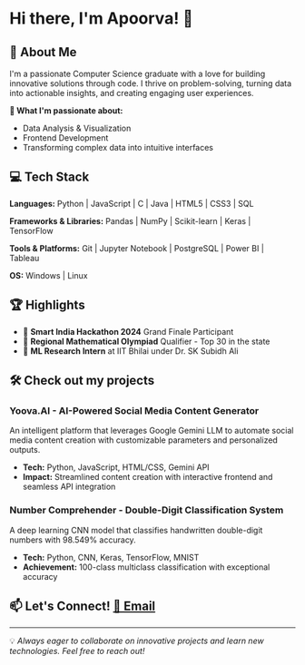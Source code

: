# Hi there, I'm Apoorva! 👋

## 🚀 About Me

I'm a passionate Computer Science graduate with a love for building innovative solutions through code. I thrive on problem-solving, turning data into actionable insights, and creating engaging user experiences.

**🎯 What I'm passionate about:**
- Data Analysis & Visualization
- Frontend Development
- Transforming complex data into intuitive interfaces

## 💻 Tech Stack

**Languages:** Python | JavaScript | C | Java | HTML5 | CSS3 | SQL

**Frameworks & Libraries:** Pandas | NumPy | Scikit-learn | Keras | TensorFlow

**Tools & Platforms:** Git | Jupyter Notebook | PostgreSQL | Power BI | Tableau

**OS:** Windows | Linux

## 🏆 Highlights

- 🥇 **Smart India Hackathon 2024** Grand Finale Participant
- 🧮 **Regional Mathematical Olympiad** Qualifier - Top 30 in the state
- 🔬 **ML Research Intern** at IIT Bhilai under Dr. SK Subidh Ali

## 🛠️ Check out my projects

### Yoova.AI - AI-Powered Social Media Content Generator
An intelligent platform that leverages Google Gemini LLM to automate social media content creation with customizable parameters and personalized outputs.
- **Tech:** Python, JavaScript, HTML/CSS, Gemini API
- **Impact:** Streamlined content creation with interactive frontend and seamless API integration

### Number Comprehender - Double-Digit Classification System
A deep learning CNN model that classifies handwritten double-digit numbers with 98.549% accuracy.
- **Tech:** Python, CNN, Keras, TensorFlow, MNIST
- **Achievement:** 100-class multiclass classification with exceptional accuracy

## 📫 Let's Connect! [📧 Email](mailto:tiwari26.apoorva@gmail.com)


---

💡 *Always eager to collaborate on innovative projects and learn new technologies. Feel free to reach out!*
